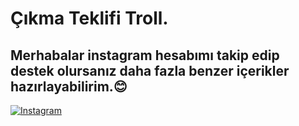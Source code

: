 # Çıkma Teklifi Troll.

## Merhabalar instagram hesabımı takip edip destek olursanız daha fazla benzer içerikler hazırlayabilirim.😊

[![Instagram](https://img.shields.io/badge/Instagram-%23E4405F.svg?&style=flat-square&logo=instagram&logoColor=white)](https://www.instagram.com/mirac.birben.hacapitli/)

